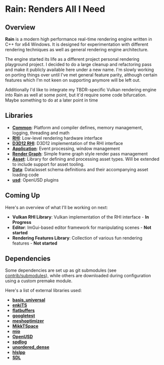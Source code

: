 # Rain: **R**enders **A**ll **I** **N**eed

## Overview
**Rain** is a modern high performance real-time rendering engine written in C++ for x64 Windows. It is designed for experimentation with different rendering techniques as well as general rendering engine architecture.

The engine started its life as a different project personal rendering playground project. I decided to do a large cleanup and refactoring pass and make it publicly available here under a new name. I'm slowly working on porting things over until I've met general feature parity, although certain features which I'm not keen on supporting anymore will be left out.

Additionally I'd like to integrate my TBDR-specific Vulkan rendering engine into Rain as well at some point, but it'd require some code bifurcation. Maybe something to do at a later point in time

## Libraries
* [**Common**](https://github.com/gkaerts/rain/tree/master/libs/common): Platform and compiler defines, memory management, logging, threading and math
* [**RHI**](https://github.com/gkaerts/rain/tree/master/libs/rhi): Low-level rendering hardware interface
* [**D3D12 RHI**](https://github.com/gkaerts/rain/tree/master/libs/rhi_d3d12): D3D12 implementation of the RHI interface
* [**Application**](https://github.com/gkaerts/rain/tree/master/libs/application): Event processing, window management
* [**Render Graph**](https://github.com/gkaerts/rain/tree/master/libs/render_graph): Simple frame graph style render pass management
* [**Asset**](https://github.com/gkaerts/rain/tree/master/libs/asset): Library for defining and processing asset types. Will be extended to include support for asset tooling.
* [**Data**](https://github.com/gkaerts/rain/tree/master/libs/data): Data/asset schema definitions and their accompanying asset loading code
* [**usd**](https://github.com/gkaerts/rain/tree/master/libs/usd): OpenUSD plugins

## Coming Up

Here's an overview of what I'll be working on next:
* **Vulkan RHI Library**: Vulkan implementation of the RHI interface - **In Progress**
* **Editor**: ImGui-based editor framework for manipulating scenes - **Not started**
* **Rendering Features Library**: Collection of various fun rendering features - **Not started**

## Dependencies
Some dependencies are set up as git submodules (see [contrib/submodules](https://github.com/gkaerts/rain/tree/master/contrib/submodules)), while others are downloaded during configuration using a custom premake module. 

Here's a list of external libraries used:
* [**basis_universal**](https://github.com/BinomialLLC/basis_universal)
* [**enkiTS**](https://github.com/dougbinks/enkiTS)
* [**flatbuffers**](https://github.com/google/flatbuffers)
* [**googletest**](https://github.com/google/googletest)
* [**meshoptimizer**](https://github.com/zeux/meshoptimizer)
* [**MikkTSpace**](https://github.com/mmikk/MikkTSpace)
* [**mio**](https://github.com/vimpunk/mio)
* [**OpenUSD**](https://github.com/PixarAnimationStudios/OpenUSD)
* [**spdlog**](https://github.com/gabime/spdlog)
* [**unordered_dense**](https://github.com/martinus/unordered_dense)
* [**hlslpp**](https://github.com/redorav/hlslpp)
* [**SDL**](https://github.com/libsdl-org/SDL)
